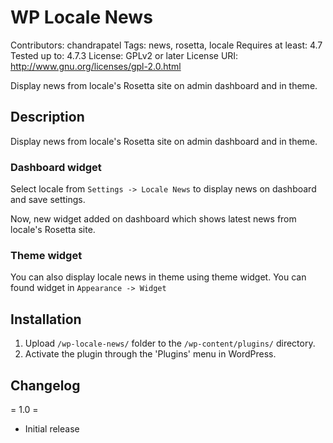 # WP Locale News #
Contributors: chandrapatel
Tags: news, rosetta, locale
Requires at least: 4.7
Tested up to: 4.7.3
License: GPLv2 or later
License URI: http://www.gnu.org/licenses/gpl-2.0.html

Display news from locale's Rosetta site on admin dashboard and in theme.

## Description ##

Display news from locale's Rosetta site on admin dashboard and in theme.

### Dashboard widget ###

Select locale from `Settings -> Locale News` to display news on dashboard and save settings.

Now, new widget added on dashboard which shows latest news from locale's Rosetta site.

### Theme widget ###

You can also display locale news in theme using theme widget. You can found widget in `Appearance -> Widget`

## Installation ##

1. Upload `/wp-locale-news/` folder to the `/wp-content/plugins/` directory.
2. Activate the plugin through the 'Plugins' menu in WordPress.

## Changelog ##

= 1.0 =
* Initial release
